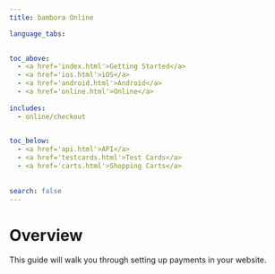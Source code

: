 ```yaml
---
title: bambora Online

language_tabs:
  

toc_above:
  - <a href='index.html'>Getting Started</a>
  - <a href='ios.html'>iOS</a>
  - <a href='android.html'>Android</a>
  - <a href='online.html'>Online</a>
  
includes:
  - online/checkout

  
toc_below:
  - <a href='api.html'>API</a>
  - <a href='testcards.html'>Test Cards</a>
  - <a href='carts.html'>Shopping Carts</a>
  
  
search: false
---
```

# Overview
This guide will walk you through setting up payments in your website.